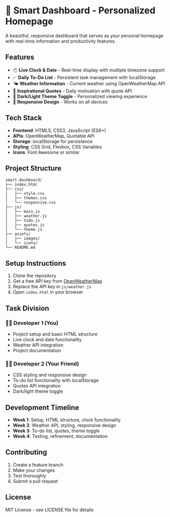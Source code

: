 # 🌟 Smart Dashboard - Personalized Homepage

A beautiful, responsive dashboard that serves as your personal homepage with real-time information and productivity features.

## Features

- 🕐 **Live Clock & Date** - Real-time display with multiple timezone support
- ✅ **Daily To-Do List** - Persistent task management with localStorage
- 🌤️ **Weather Information** - Current weather using OpenWeatherMap API
- 💭 **Inspirational Quotes** - Daily motivation with quote API
- 🌙 **Dark/Light Theme Toggle** - Personalized viewing experience
- 📱 **Responsive Design** - Works on all devices

## Tech Stack

- **Frontend**: HTML5, CSS3, JavaScript (ES6+)
- **APIs**: OpenWeatherMap, Quotable API
- **Storage**: localStorage for persistence
- **Styling**: CSS Grid, Flexbox, CSS Variables
- **Icons**: Font Awesome or similar

## Project Structure

```
smart-dashboard/
├── index.html
├── css/
│   ├── style.css
│   ├── themes.css
│   └── responsive.css
├── js/
│   ├── main.js
│   ├── weather.js
│   ├── todo.js
│   ├── quotes.js
│   └── theme.js
├── assets/
│   ├── images/
│   └── icons/
└── README.md
```

## Setup Instructions

1. Clone the repository
2. Get a free API key from [OpenWeatherMap](https://openweathermap.org/api)
3. Replace the API key in `js/weather.js`
4. Open `index.html` in your browser

## Task Division

### 👨‍💻 Developer 1 (You)
- Project setup and basic HTML structure
- Live clock and date functionality
- Weather API integration
- Project documentation

### 👩‍💻 Developer 2 (Your Friend)
- CSS styling and responsive design
- To-do list functionality with localStorage
- Quotes API integration
- Dark/light theme toggle

## Development Timeline

- **Week 1**: Setup, HTML structure, clock functionality
- **Week 2**: Weather API, styling, responsive design
- **Week 3**: To-do list, quotes, theme toggle
- **Week 4**: Testing, refinement, documentation

## Contributing

1. Create a feature branch
2. Make your changes
3. Test thoroughly
4. Submit a pull request

## License

MIT License - see LICENSE file for details
